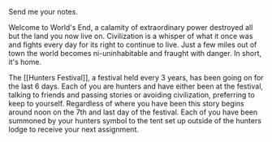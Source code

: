 Send me your notes.

Welcome to World's End, a calamity of extraordinary power destroyed all but the land you now live on. Civilization is a whisper of what it once was and fights every day for its right to continue to live. Just a few miles out of town the world becomes ni-uninhabitable and fraught with danger. In short, it's home.

The [[Hunters Festival]], a festival held every 3 years, has been going on for the last 6 days. Each of you are hunters and have either been at the festival, talking to friends and passing stories or avoiding civilization, preferring to keep to yourself. Regardless of where you have been this story begins around noon on the 7th and last day of the festival. Each of you have been summoned by your hunters symbol to the tent set up outside of the hunters lodge to receive your next assignment. 